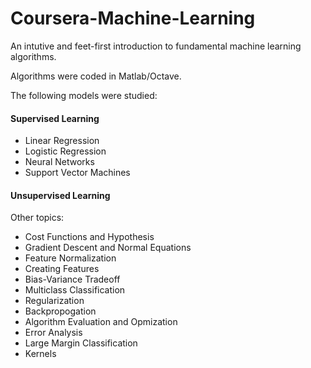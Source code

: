 # Coursera-Machine-Learning
An intutive and feet-first introduction to fundamental machine learning algorithms. 

Algorithms were coded in Matlab/Octave.

The following models were studied:
#### Supervised Learning
* Linear Regression
* Logistic Regression
* Neural Networks
* Support Vector Machines
#### Unsupervised Learning

Other topics:
* Cost Functions and Hypothesis
* Gradient Descent and Normal Equations
* Feature Normalization
* Creating Features
* Bias-Variance Tradeoff
* Multiclass Classification
* Regularization
* Backpropogation
* Algorithm Evaluation and Opmization
* Error Analysis
* Large Margin Classification
* Kernels
